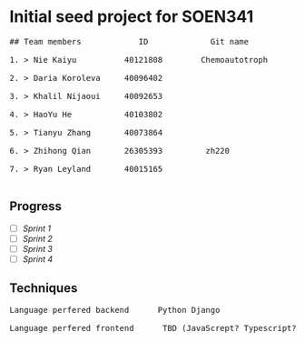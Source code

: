 # Initial seed project for SOEN341
<pre>
## Team members            ID             Git name      <br />                      
1. > Nie Kaiyu          40121808        Chemoautotroph  <br />                                 
2. > Daria Koroleva     40096402                        <br />
3. > Khalil Nijaoui     40092653                        <br />
4. > HaoYu He           40103802                        <br />
5. > Tianyu Zhang       40073864                        <br />
6. > Zhihong Qian       26305393         zh220          <br />
7. > Ryan Leyland       40015165                        <br />
</pre>
## Progress
 - [ ] *Sprint 1*
 - [ ]  *Sprint 2*
 - [ ]  *Sprint 3*
 - [ ]  *Sprint 4*
 
## Techniques 
<pre>
Language perfered backend      Python Django            <br />
Language perfered frontend      TBD (JavaScrept? Typescript? React? Angular? )
</pre>
